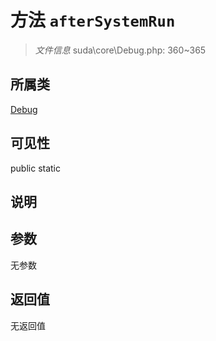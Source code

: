 # 方法 `afterSystemRun`

> *文件信息* suda\core\Debug.php: 360~365

## 所属类 

[Debug](../Debug.md)

## 可见性

 public static

## 说明



## 参数


无参数


## 返回值

无返回值
